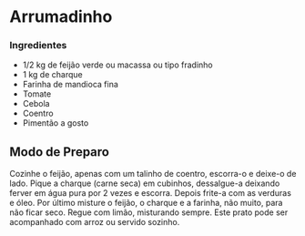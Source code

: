 # Arrumadinho

###  Ingredientes

- 1/2 kg de feijão verde ou macassa ou tipo fradinho
- 1 kg de charque
- Farinha de mandioca fina
- Tomate
- Cebola
- Coentro
- Pimentão a gosto

## Modo de Preparo

Cozinhe o feijão, apenas com um talinho de coentro, escorra-o e deixe-o de lado.
Pique a charque (carne seca) em cubinhos, dessalgue-a deixando ferver em água pura por 2 vezes e escorra.
Depois frite-a com as verduras e óleo.
Por último misture o feijão, o charque e a farinha, não muito, para não ficar seco.
Regue com limão, misturando sempre.
Este prato pode ser acompanhado com arroz ou servido sozinho.
